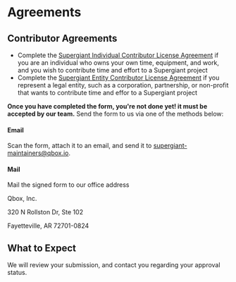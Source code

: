 [ICLA]: ./ICLA.md
[ECLA]: ./ECLA.md

# Agreements


## Contributor Agreements

* Complete the [Supergiant Individual Contributor License Agreement][ECLA] if you are an individual who owns your own time, equipment, and work, and you wish to contribute time and effort to a Supergiant project
* Complete the [Supergiant Entity Contributor License Agreement][ECLA] if you represent a legal entity, such as a corporation, partnership, or non-profit that wants to contribute time and effor to a Supergiant project

**Once you have completed the form, you're not done yet! it must be accepted by our team.** Send the form to us via one of the methods below:


#### Email

Scan the form, attach it to an email, and send it to supergiant-maintainers@qbox.io.


#### Mail

Mail the signed form to our office address

Qbox, Inc.

320 N Rollston Dr, Ste 102

Fayetteville, AR 72701-0824


## What to Expect

We will review your submission, and contact you regarding your approval status.
